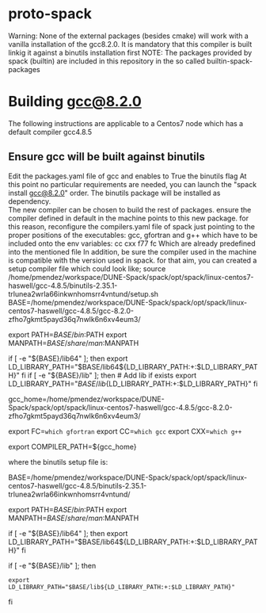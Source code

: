# proto-spack
Warning: None of the external packages (besides cmake) will work with a vanilla installation of the gcc8.2.0. It is mandatory that this compiler is built linkig it against a binutils installation first
NOTE: The packages provided by spack (builtin) are included in this repository in the so called builtin-spack-packages

# Building gcc@8.2.0
The following instructions are applicable to a Centos7 node which has a default compiler gcc4.8.5
## Ensure gcc will be built against binutils
Edit the packages.yaml file of gcc and enables to True the binutils flag
At this point no particular requirements are needed, you can launch the "spack install gcc@8.2.0" order. The binutils package will be installed as dependency.  
The new compiler can be chosen to build the rest of packages. ensure the compiler defined in default in the machine points to this new package. for this reason, reconfigure the compilers.yaml file of spack just pointing to the proper positions of the executables: gcc, gfortran and g++ which have to be included onto the env variables:
cc
cxx
f77
fc
Which are already predefined into the mentioned file
In addition, be sure the compiler used in the machine is compatible with the version used in spack. for that aim, you can created a setup compiler file which could look like;
source  /home/pmendez/workspace/DUNE-Spack/spack/opt/spack/linux-centos7-haswell/gcc-4.8.5/binutils-2.35.1-trlunea2wrla66inkwnhomsrr4vntund/setup.sh
BASE=/home/pmendez/workspace/DUNE-Spack/spack/opt/spack/linux-centos7-haswell/gcc-4.8.5/gcc-8.2.0-zfho7gkmt5payd36q7nwlk6n6xv4eum3/

export PATH=$BASE/bin:$PATH
export MANPATH=$BASE/share/man:$MANPATH

if [ -e "${BASE}/lib64" ]; then
    export LD_LIBRARY_PATH="$BASE/lib64${LD_LIBRARY_PATH:+:$LD_LIBRARY_PATH}"
fi
if [ -e "${BASE}/lib" ]; then
    # Add lib if exists
    export LD_LIBRARY_PATH="$BASE/lib${LD_LIBRARY_PATH:+:$LD_LIBRARY_PATH}"
fi



gcc_home=/home/pmendez/workspace/DUNE-Spack/spack/opt/spack/linux-centos7-haswell/gcc-4.8.5/gcc-8.2.0-zfho7gkmt5payd36q7nwlk6n6xv4eum3/

export FC=`which gfortran`
export CC=`which gcc`
export CXX=`which g++`

export COMPILER_PATH=${gcc_home}

where the binutils setup file is:

BASE=/home/pmendez/workspace/DUNE-Spack/spack/opt/spack/linux-centos7-haswell/gcc-4.8.5/binutils-2.35.1-trlunea2wrla66inkwnhomsrr4vntund/

export PATH=$BASE/bin:$PATH
export MANPATH=$BASE/share/man:$MANPATH

if [ -e "${BASE}/lib64" ]; then
    export LD_LIBRARY_PATH="$BASE/lib64${LD_LIBRARY_PATH:+:$LD_LIBRARY_PATH}"
fi

if [ -e "${BASE}/lib" ]; then
    
    export LD_LIBRARY_PATH="$BASE/lib${LD_LIBRARY_PATH:+:$LD_LIBRARY_PATH}"
fi


